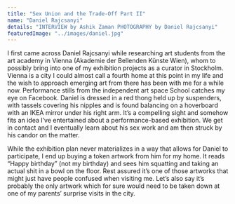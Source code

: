 ```yaml
---
title: "Sex Union and the Trade-Off Part II"
name: "Daniel Rajcsanyi"
details: "INTERVIEW by Ashik Zaman PHOTOGRAPHY by Daniel Rajcsanyi"
featuredImage: "../images/daniel.jpg"
---
```


I first came across Daniel Rajcsanyi while researching art students from the art academy in Vienna (Akademie der Bellenden Künste Wien), whom to possibly bring into one of my exhibition projects as a curator in Stockholm. Vienna is a city I could almost call a fourth home at this point in my life and the wish to approach emerging art from there has been with me for a while now. Performance stills from the independent art space School catches my eye on Facebook. Daniel is dressed in a red thong held up by suspenders, with tassels covering his nipples and is found balancing on a hoverboard with an IKEA mirror under his right arm. It’s a compelling sight and somehow fits an idea I’ve entertained about a performance-based exhibition. We get in contact and I eventually learn about his sex work and am then struck by his candor on the matter.  

While the exhibition plan never materializes in a way that allows for Daniel to participate, I end up buying a token artwork from him for my home. It reads “Happy birthday” (not my birthday) and sees him squatting and taking an actual shit in a bowl on the floor. Rest assured it’s one of those artworks that might just have people confused when visiting me. Let’s also say it’s probably the only artwork which for sure would need to be taken down at one of my parents’ surprise visits in the city. 